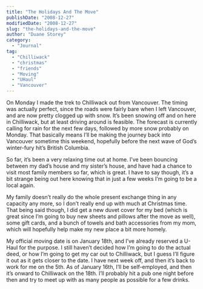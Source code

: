 ```yaml
---
title: "The Holidays And The Move"
publishDate: "2008-12-27"
modifiedDate: "2008-12-27"
slug: "the-holidays-and-the-move"
author: "Duane Storey"
category:
  - "Journal"
tag:
  - "Chilliwack"
  - "christmas"
  - "friends"
  - "Moving"
  - "UHaul"
  - "Vancouver"
---
```


On Monday I made the trek to Chilliwack out from Vancouver. The timing was actually perfect, since the roads were fairly bare when I left Vancouver, and are now pretty clogged up with snow. It’s been snowing off and on here in Chilliwack, but at least driving around is feasible. The forecast is currently calling for rain for the next few days, followed by more snow probably on Monday. That basically means I’ll be making the journey back into Vancouver sometime this weekend, hopefully before the next wave of God’s winter-fury hit’s British Columbia.

So far, it’s been a very relaxing time out at home. I’ve been bouncing between my dad’s house and my sister’s house, and have had a chance to visit most family members so far, which is great. I have to say though, it’s a bit strange being out here knowing that in just a few weeks I’m going to be a local again.

My family doesn’t really do the whole present exchange thing in any capacity any more, so I don’t really end up with much at Christmas time. That being said though, I did get a new duvet cover for my bed (which is great since I’m going to buy new sheets and pillows after the move as well), some gift cards, and a bunch of towels and bath accessories from my mom, which will hopefully help make my new place a bit more homely.

My official moving date is on January 18th, and I’ve already reserved a U-Haul for the purpose. I still haven’t decided how I’m going to do the actual deed, or how I’m going to get my car out to Chilliwack, but I guess I’ll figure it out as it gets closer to the date. I have next week off, and then it’s back to work for me on the 5th. As of January 16th, I’ll be self-employed, and then it’s onward to Chilliwack on the 18th. I’ll probably hit a pub one night before then and try to meet up with as many people as possible for a few drinks.